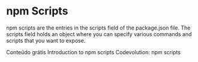 # npm Scripts

npm scripts are the entries in the scripts field of the package.json file. The scripts field holds an object where you can specify various commands and scripts that you want to expose.

<ResourceGroupTitle>Conteúdo grátis</ResourceGroupTitle>
<BadgeLink badgeText='Read' colorScheme="yellow" href='https://www.geeksforgeeks.org/introduction-to-npm-scripts/'>Introduction to npm scripts</BadgeLink>
<BadgeLink badgeText='Watch' href='https://www.youtube.com/watch?v=hHt3oVk3XVk'>Codevolution: npm scripts</BadgeLink>

